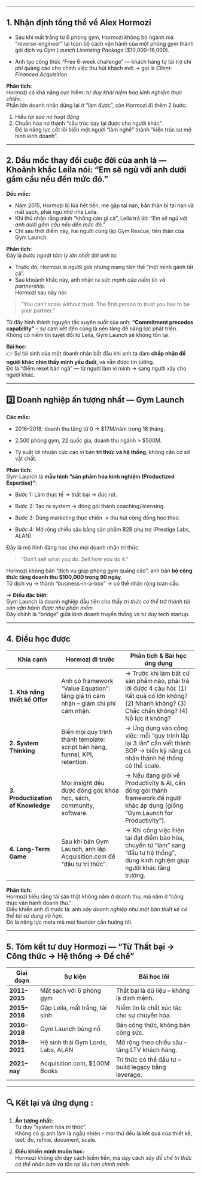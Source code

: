 
---

## 1. Nhận định tổng thể về Alex Hormozi


- Sau khi mất trắng từ 6 phòng gym, Hormozi không bỏ ngành mà “reverse-engineer” lại toàn bộ cách vận hành của một phòng gym thành gói dịch vụ _Gym Launch Licensing Package_ ($10,000–16,000).
    
- Anh tạo công thức “Free 6-week challenge” — khách hàng tự tài trợ chi phí quảng cáo cho chính việc thu hút khách mới → gọi là _Client-Financed Acquisition_.
    

**Phân tích:**  
Hormozi có khả năng cực hiếm: _tư duy khái niệm hóa kinh nghiệm thực chiến_.  
Phần lớn doanh nhân dừng lại ở “làm được”, còn Hormozi đi thêm 2 bước:

1. Hiểu _tại sao nó hoạt động_
2. Chuẩn hóa nó thành “cấu trúc dạy lại được cho người khác”.  
    Đó là năng lực cốt lõi biến một người “làm nghề” thành “kiến trúc sư mô hình kinh doanh”.
    

---

## 2️. Dấu mốc thay đổi cuộc đời của anh là — **Khoảnh khắc Leila nói: “Em sẽ ngủ với anh dưới gầm cầu nếu đến mức đó.”**

**Dốc mốc:**

- Năm 2015, Hormozi bị lừa hết tiền, mẹ gặp tai nạn, bản thân bị tai nạn và mất sạch, phải ngủ nhờ nhà Leila.
- Khi thú nhận rằng mình “không còn gì cả”, Leila trả lời: _“Em sẽ ngủ với anh dưới gầm cầu nếu đến mức đó.”_
- Chỉ sau thời điểm này, hai người cùng lập Gym Rescue, tiền thân của Gym Launch.
    

**Phân tích:**  
Đây là _bước ngoặt tâm lý lớn nhất đời anh ta_:
- Trước đó, Hormozi là người giỏi nhưng mang tâm thế “một mình gánh tất cả”.
- Sau khoảnh khắc này, anh nhận ra _sức mạnh của niềm tin và partnership_.  
    Hormozi sau này nói:
> “You can’t scale without trust. The first person to trust you has to be your partner.”

Từ đây hình thành nguyên tắc xuyên suốt của anh: **“Commitment precedes capability”** – sự cam kết đến cùng là nền tảng để năng lực phát triển.  
Không có niềm tin tuyệt đối từ Leila, Gym Launch sẽ không tồn tại.

**Bài học:**  
👉 Sự tái sinh của một doanh nhân bắt đầu khi anh ta dám **chấp nhận để người khác nhìn thấy mình yếu đuối**, và vẫn được tin tưởng.  
Đó là “điểm reset bản ngã” — từ người làm vì mình → sang người xây cho người khác.

---

## 3️⃣ Doanh nghiệp ấn tượng nhất — **Gym Launch**

**Các mốc:**

- 2016–2018: doanh thu tăng từ 0 → $17M/năm trong 18 tháng.
    
- 2.500 phòng gym, 22 quốc gia, doanh thu ngành > $500M.
    
- Tỷ suất lợi nhuận cực cao vì bán **tri thức và hệ thống**, không cần cơ sở vật chất.
    

**Phân tích:**  
Gym Launch là **mẫu hình “sản phẩm hóa kinh nghiệm (Productized Expertise)”**:

- Bước 1: Làm thực tế → thất bại → đúc rút.
    
- Bước 2: Tạo ra system → đóng gói thành coaching/licensing.
    
- Bước 3: Dùng marketing thực chiến → thu hút cộng đồng học theo.
    
- Bước 4: Mở rộng chiều sâu bằng sản phẩm B2B phụ trợ (Prestige Labs, ALAN).
    

Đây là mô hình đáng học cho mọi doanh nhân tri thức:

> “Don’t sell what you do. Sell how you do it.”

Hormozi không bán “dịch vụ giúp phòng gym quảng cáo”, anh bán **bộ công thức tăng doanh thu $100,000 trong 90 ngày**.  
Từ dịch vụ → thành “business-in-a-box” → có thể nhân rộng toàn cầu.

-> **Điều đặc biệt:**  
Gym Launch là doanh nghiệp đầu tiên cho thấy _tri thức có thể trở thành tài sản vận hành được như phần mềm._  
Đây chính là “bridge” giữa kinh doanh truyền thống và tư duy tech startup.

---

## 4. Điều học được

|Khía cạnh|Hormozi đi trước|Phân tích & Bài học ứng dụng|
|---|---|---|
|**1. Khả năng thiết kế Offer**|Anh có framework “Value Equation”: tăng giá trị cảm nhận – giảm chi phí cảm nhận.|→ Trước khi làm bất cứ sản phẩm nào, phải trả lời được 4 câu hỏi: (1) Kết quả có lớn không? (2) Nhanh không? (3) Chắc chắn không? (4) Nỗ lực ít không?|
|**2. System Thinking**|Biến mọi quy trình thành template: script bán hàng, funnel, KPI, retention.|→ Ứng dụng vào công việc: mỗi “quy trình lặp lại 3 lần” cần viết thành SOP → biến kỹ năng cá nhân thành hệ thống có thể scale.|
|**3. Productization of Knowledge**|Mọi insight đều được đóng gói: khóa học, sách, community, software.|→ Nếu đang giỏi về Productivity & AI, cần đóng gói thành framework để người khác áp dụng (giống “Gym Launch for Productivity”).|
|**4. Long-Term Game**|Sau khi bán Gym Launch, anh lập Acquisition.com để “đầu tư tri thức”.|→ Khi công việc hiện tại đạt điểm bão hòa, chuyển từ “làm” sang “đầu tư hệ thống”, dùng kinh nghiệm giúp người khác tăng trưởng.|

**Phân tích:**  
Hormozi hiểu rằng tài sản thật không nằm ở doanh thu, mà nằm ở “công thức vận hành doanh thu.”  
Điều khiến anh đi trước là: anh _xây doanh nghiệp như một bản thiết kế có thể tái sử dụng vô hạn_.  
Đó là năng lực meta mà mọi founder cần hướng tới.

---

## 5️. Tóm kết tư duy Hormozi — “Từ Thất bại → Công thức → Hệ thống → Đế chế”

|Giai đoạn|Sự kiện|Bài học lõi|
|---|---|---|
|**2011–2015**|Mất sạch với 6 phòng gym|Thất bại là dữ liệu – không là định mệnh.|
|**2015–2016**|Gặp Leila, mất trắng, tái sinh|Niềm tin là chất xúc tác cho sự chuyển hóa.|
|**2016–2018**|Gym Launch bùng nổ|Bán công thức, không bán công sức.|
|**2018–2021**|Hệ sinh thái Gym Lords, Labs, ALAN|Mở rộng theo chiều sâu – tăng LTV khách hàng.|
|**2021–nay**|Acquisition.com, $100M Books|Tri thức có thể đầu tư – build legacy bằng leverage.|

---

## 🔍 Kết lại và ứng dụng : 

1. **Ấn tượng nhất:**  
Tư duy “system hóa tri thức”.  
Không có gì anh làm là ngẫu nhiên – mọi thứ đều là kết quả của thiết kế, test, đo, refine, document, scale.

2. **Điều khiến mình muốn học:**  
Hormozi không chỉ dạy cách kiếm tiền, mà dạy cách _xây đế chế tri thức có thể nhân bản và tồn tại lâu hơn chính mình._


---

